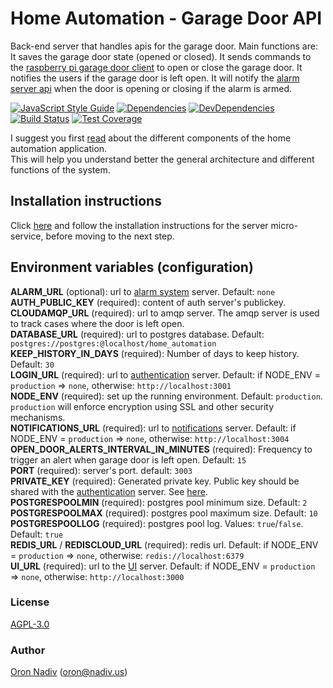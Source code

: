 # Home Automation - Garage Door API
Back-end server that handles apis for the garage door. Main functions are:
It saves the garage door state (opened or closed).
It sends commands to the [raspberry pi garage door client][garage-door-client-url] to open or close the garage door.
It notifies the users if the garage door is left open.
It will notify the [alarm server api][alarm-url] when the door is opening or closing if the alarm is armed.

[![JavaScript Style Guide][standard-image]][standard-url]
[![Dependencies][dependencies-image]][dependencies-url]
[![DevDependencies][dependencies-dev-image]][dependencies-dev-url]
[![Build Status][travis-image]][travis-url]
[![Test Coverage][coveralls-image]][coveralls-url]

I suggest you first [read][overview-url] about the different components of the home automation application.  
This will help you understand better the general architecture and different functions of the system.

## Installation instructions
Click [here][server-installation-instruction-url] and follow the installation instructions for the server micro-service, before moving to the next step.

## Environment variables (configuration)
__ALARM\_URL__ (optional): url to [alarm system][alarm-url] server.  Default: `none`  
__AUTH\_PUBLIC\_KEY__ (required): content of auth server's publickey.  
__CLOUDAMQP\_URL__ (required): url to amqp server.  The amqp server is used to track cases where the door is left open.  
__DATABASE\_URL__ (required):  url to postgres database.  Default: `postgres://postgres:@localhost/home_automation`  
__KEEP\_HISTORY\_IN\_DAYS__ (required): Number of days to keep history.  Default: `30`  
__LOGIN\_URL__ (required): url to [authentication][auth-url] server. Default: if NODE_ENV = `production` => `none`, otherwise: `http://localhost:3001`  
__NODE\_ENV__ (required): set up the running environment.  Default: `production`.  `production` will enforce encryption using SSL and other security mechanisms.  
__NOTIFICATIONS\_URL__ (required): url to [notifications][notifications-url] server. Default: if NODE_ENV = `production` => `none`, otherwise: `http://localhost:3004`  
__OPEN\_DOOR\_ALERTS\_INTERVAL\_IN\_MINUTES__ (required): Frequency to trigger an alert when garage door is left open.  Default: `15`  
__PORT__ (required): server's port.  default: `3003`  
__PRIVATE\_KEY__ (required): Generated private key.  Public key should be shared with the [authentication][auth-url] server. See [here][private-public-keys-url].  
__POSTGRESPOOLMIN__ (required): postgres pool minimum size.  Default: `2`  
__POSTGRESPOOLMAX__ (required): postgres pool maximum size.  Default: `10`  
__POSTGRESPOOLLOG__ (required): postgres pool log. Values: `true`/`false`. Default: `true`  
__REDIS\_URL__ / __REDISCLOUD\_URL__ (required): redis url.  Default: if NODE_ENV = `production` => `none`, otherwise: `redis://localhost:6379`  
__UI\_URL__ (required): url to the [UI][ui-url] server. Default: if NODE_ENV = `production` => `none`, otherwise: `http://localhost:3000`

### License
[AGPL-3.0](https://spdx.org/licenses/AGPL-3.0.html)

### Author
[Oron Nadiv](https://github.com/OronNadiv) ([oron@nadiv.us](mailto:oron@nadiv.us))

[dependencies-image]: https://david-dm.org/OronNadiv/garage-door-api/status.svg
[dependencies-url]: https://david-dm.org/OronNadiv/garage-door-api
[dependencies-dev-image]: https://david-dm.org/OronNadiv/garage-door-api/dev-status.svg
[dependencies-dev-url]: https://david-dm.org/OronNadiv/garage-door-api?type=dev
[travis-image]: http://img.shields.io/travis/OronNadiv/garage-door-api.svg?style=flat-square
[travis-url]: https://travis-ci.org/OronNadiv/garage-door-api
[coveralls-image]: http://img.shields.io/coveralls/OronNadiv/garage-door-api.svg?style=flat-square
[coveralls-url]: https://coveralls.io/r/OronNadiv/garage-door-api
[standard-image]: https://img.shields.io/badge/code%20style-standard-brightgreen.svg
[standard-url]: http://standardjs.com

[overview-url]: https://oronnadiv.github.io/home-automation
[client-installation-instruction-url]: https://oronnadiv.github.io/home-automation/#installation-instructions-for-the-raspberry-pi-clients
[server-installation-instruction-url]: https://oronnadiv.github.io/home-automation/#installation-instructions-for-the-server-micro-services
[private-public-keys-url]: https://oronnadiv.github.io/home-automation/#generating-private-and-public-keys

[garage-door-client-url]: https://github.com/OronNadiv/garage-door-raspberry-client

[alarm-url]: https://github.com/OronNadiv/alarm-system-api
[auth-url]: https://github.com/OronNadiv/authentication-api
[camera-url]: https://github.com/OronNadiv/camera-api
[garage-url]: https://github.com/OronNadiv/garage-door-api
[notifications-url]: https://github.com/OronNadiv/notifications-api
[push-url]: https://github.com/OronNadiv/push-api
[storage-url]: https://github.com/OronNadiv/storage-api
[ui-url]: https://github.com/OronNadiv/home-automation-ui
